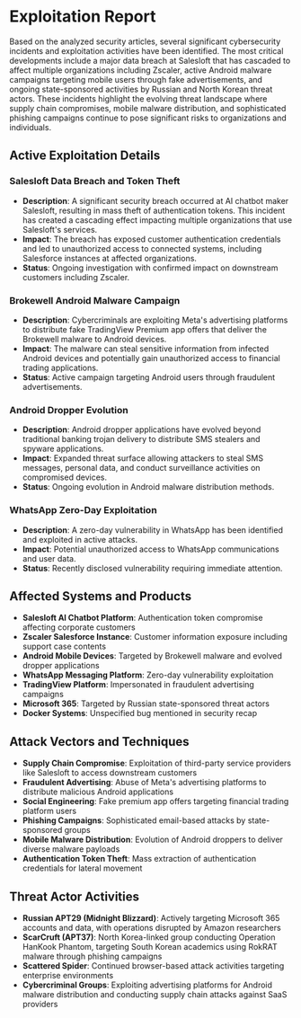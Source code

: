 # Exploitation Report

Based on the analyzed security articles, several significant cybersecurity incidents and exploitation activities have been identified. The most critical developments include a major data breach at Salesloft that has cascaded to affect multiple organizations including Zscaler, active Android malware campaigns targeting mobile users through fake advertisements, and ongoing state-sponsored activities by Russian and North Korean threat actors. These incidents highlight the evolving threat landscape where supply chain compromises, mobile malware distribution, and sophisticated phishing campaigns continue to pose significant risks to organizations and individuals.

## Active Exploitation Details

### Salesloft Data Breach and Token Theft
- **Description**: A significant security breach occurred at AI chatbot maker Salesloft, resulting in mass theft of authentication tokens. This incident has created a cascading effect impacting multiple organizations that use Salesloft's services.
- **Impact**: The breach has exposed customer authentication credentials and led to unauthorized access to connected systems, including Salesforce instances at affected organizations.
- **Status**: Ongoing investigation with confirmed impact on downstream customers including Zscaler.

### Brokewell Android Malware Campaign
- **Description**: Cybercriminals are exploiting Meta's advertising platforms to distribute fake TradingView Premium app offers that deliver the Brokewell malware to Android devices.
- **Impact**: The malware can steal sensitive information from infected Android devices and potentially gain unauthorized access to financial trading applications.
- **Status**: Active campaign targeting Android users through fraudulent advertisements.

### Android Dropper Evolution
- **Description**: Android dropper applications have evolved beyond traditional banking trojan delivery to distribute SMS stealers and spyware applications.
- **Impact**: Expanded threat surface allowing attackers to steal SMS messages, personal data, and conduct surveillance activities on compromised devices.
- **Status**: Ongoing evolution in Android malware distribution methods.

### WhatsApp Zero-Day Exploitation
- **Description**: A zero-day vulnerability in WhatsApp has been identified and exploited in active attacks.
- **Impact**: Potential unauthorized access to WhatsApp communications and user data.
- **Status**: Recently disclosed vulnerability requiring immediate attention.

## Affected Systems and Products

- **Salesloft AI Chatbot Platform**: Authentication token compromise affecting corporate customers
- **Zscaler Salesforce Instance**: Customer information exposure including support case contents
- **Android Mobile Devices**: Targeted by Brokewell malware and evolved dropper applications
- **WhatsApp Messaging Platform**: Zero-day vulnerability exploitation
- **TradingView Platform**: Impersonated in fraudulent advertising campaigns
- **Microsoft 365**: Targeted by Russian state-sponsored threat actors
- **Docker Systems**: Unspecified bug mentioned in security recap

## Attack Vectors and Techniques

- **Supply Chain Compromise**: Exploitation of third-party service providers like Salesloft to access downstream customers
- **Fraudulent Advertising**: Abuse of Meta's advertising platforms to distribute malicious Android applications
- **Social Engineering**: Fake premium app offers targeting financial trading platform users
- **Phishing Campaigns**: Sophisticated email-based attacks by state-sponsored groups
- **Mobile Malware Distribution**: Evolution of Android droppers to deliver diverse malware payloads
- **Authentication Token Theft**: Mass extraction of authentication credentials for lateral movement

## Threat Actor Activities

- **Russian APT29 (Midnight Blizzard)**: Actively targeting Microsoft 365 accounts and data, with operations disrupted by Amazon researchers
- **ScarCruft (APT37)**: North Korea-linked group conducting Operation HanKook Phantom, targeting South Korean academics using RokRAT malware through phishing campaigns
- **Scattered Spider**: Continued browser-based attack activities targeting enterprise environments
- **Cybercriminal Groups**: Exploiting advertising platforms for Android malware distribution and conducting supply chain attacks against SaaS providers
